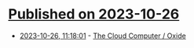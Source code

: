 # [Published on 2023-10-26](index.md)

* [2023-10-26, 11:18:01](https://lobste.rs/s/hbr6zl/cloud_computer_oxide) - [The Cloud Computer / Oxide](https://oxide.computer/blog/the-cloud-computer)

